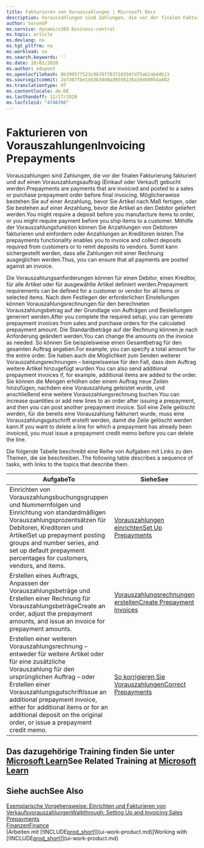 ```yaml
---
title: Fakturieren von Vorauszahlungen | Microsoft Docs
description: Vorauszahlungen sind Zahlungen, die vor der finalen Fakturierung fakturiert und auf einen Vorauszahlungsauftrag (Einkauf oder Verkauf) gebucht werden. Möglicherweise bestehen Sie auf einer Anzahlung, bevor Sie Artikel nach Maß fertigen, oder Sie bestehen auf einer Anzahlung, bevor die Artikel an den Debitor geliefert werden. Mithilfe der Vorauszahlungsfunktion können Sie Anzahlungen von Debitoren fakturieren und einfordern oder Anzahlungen an Kreditoren leisten. Somit kann sichergestellt werden, dass alle Zahlungen mit einer Rechnung ausgeglichen werden.
author: SorenGP
ms.service: dynamics365-business-central
ms.topic: article
ms.devlang: na
ms.tgt_pltfrm: na
ms.workload: na
ms.search.keywords: ''
ms.date: 10/01/2020
ms.author: edupont
ms.openlocfilehash: 8b3995ff523c9676f703710356fd75ab2abd4b13
ms.sourcegitcommit: 2e7307fbe1eb3b34d0ad9356226a19409054a402
ms.translationtype: HT
ms.contentlocale: de-DE
ms.lasthandoff: 12/17/2020
ms.locfileid: "4746766"
---
```

# <a name="invoicing-prepayments"></a><span data-ttu-id="45121-106">Fakturieren von Vorauszahlungen</span><span class="sxs-lookup"><span data-stu-id="45121-106">Invoicing Prepayments</span></span>

<span data-ttu-id="45121-107">Vorauszahlungen sind Zahlungen, die vor der finalen Fakturierung fakturiert und auf einen Vorauszahlungsauftrag (Einkauf oder Verkauf) gebucht werden.</span><span class="sxs-lookup"><span data-stu-id="45121-107">Prepayments are payments that are invoiced and posted to a sales or purchase prepayment order before final invoicing.</span></span> <span data-ttu-id="45121-108">Möglicherweise bestehen Sie auf einer Anzahlung, bevor Sie Artikel nach Maß fertigen, oder Sie bestehen auf einer Anzahlung, bevor die Artikel an den Debitor geliefert werden.</span><span class="sxs-lookup"><span data-stu-id="45121-108">You might require a deposit before you manufacture items to order, or you might require payment before you ship items to a customer.</span></span> <span data-ttu-id="45121-109">Mithilfe der Vorauszahlungsfunktion können Sie Anzahlungen von Debitoren fakturieren und einfordern oder Anzahlungen an Kreditoren leisten.</span><span class="sxs-lookup"><span data-stu-id="45121-109">The prepayments functionality enables you to invoice and collect deposits required from customers or to remit deposits to vendors.</span></span> <span data-ttu-id="45121-110">Somit kann sichergestellt werden, dass alle Zahlungen mit einer Rechnung ausgeglichen werden.</span><span class="sxs-lookup"><span data-stu-id="45121-110">Thus, you can ensure that all payments are posted against an invoice.</span></span>  

 <span data-ttu-id="45121-111">Die Vorauszahlungsanforderungen können für einen Debitor, einen Kreditor, für alle Artikel oder für ausgewählte Artikel definiert werden.</span><span class="sxs-lookup"><span data-stu-id="45121-111">Prepayment requirements can be defined for a customer or vendor for all items or selected items.</span></span> <span data-ttu-id="45121-112">Nach dem Festlegen der erforderlichen Einstellungen können Vorauszahlungsrechnungen für den berechneten Vorauszahlungsbetrag auf der Grundlage von Aufträgen und Bestellungen generiert werden.</span><span class="sxs-lookup"><span data-stu-id="45121-112">After you complete the required setup, you can generate prepayment invoices from sales and purchase orders for the calculated prepayment amount.</span></span> <span data-ttu-id="45121-113">Die Standardbeträge auf der Rechnung können je nach Anforderung geändert werden.</span><span class="sxs-lookup"><span data-stu-id="45121-113">You can change the amounts on the invoice as needed.</span></span> <span data-ttu-id="45121-114">So können Sie beispielsweise einen Gesamtbetrag für den gesamten Auftrag angeben.</span><span class="sxs-lookup"><span data-stu-id="45121-114">For example, you can specify a total amount for the entire order.</span></span> <span data-ttu-id="45121-115">Sie haben auch die Möglichkeit zum Senden weiterer Vorauszahlungsrechnungen – beispielsweise für den Fall, dass dem Auftrag weitere Artikel hinzugefügt wurden.</span><span class="sxs-lookup"><span data-stu-id="45121-115">You can also send additional prepayment invoices if, for example, additional items are added to the order.</span></span> <span data-ttu-id="45121-116">Sie können die Mengen erhöhen oder einem Auftrag neue Zeilen hinzufügen, nachdem eine Vorauszahlung geleistet wurde, und anschließend eine weitere Vorauszahlungsrechnung buchen.</span><span class="sxs-lookup"><span data-stu-id="45121-116">You can increase quantities or add new lines to an order after issuing a prepayment, and then you can post another prepayment invoice.</span></span> <span data-ttu-id="45121-117">Soll eine Zeile gelöscht werden, für die bereits eine Vorauszahlung fakturiert wurde, muss eine Vorauszahlungsgutschrift erstellt werden, damit die Zeile gelöscht werden kann.</span><span class="sxs-lookup"><span data-stu-id="45121-117">If you want to delete a line for which a prepayment has already been invoiced, you must issue a prepayment credit memo before you can delete the line.</span></span>  

 <span data-ttu-id="45121-118">Die folgende Tabelle beschreibt eine Reihe von Aufgaben mit Links zu den Themen, die sie beschreiben..</span><span class="sxs-lookup"><span data-stu-id="45121-118">The following table describes a sequence of tasks, with links to the topics that describe them.</span></span>

|<span data-ttu-id="45121-119">**Aufgabe**</span><span class="sxs-lookup"><span data-stu-id="45121-119">**To**</span></span>|<span data-ttu-id="45121-120">**Siehe**</span><span class="sxs-lookup"><span data-stu-id="45121-120">**See**</span></span>|  
|------------|-------------|  
|<span data-ttu-id="45121-121">Einrichten von Vorauszahlungsbuchungsgruppen und Nummernfolgen und Einrichtung von standardmäßigen Vorauszahlungsprozentsätzen für Debitoren, Kreditoren und Artikel</span><span class="sxs-lookup"><span data-stu-id="45121-121">Set up prepayment posting groups and number series, and set up default prepayment percentages for customers, vendors, and items.</span></span>|[<span data-ttu-id="45121-122">Vorauszahlungen einrichten</span><span class="sxs-lookup"><span data-stu-id="45121-122">Set Up Prepayments</span></span>](finance-set-up-prepayments.md)|
|<span data-ttu-id="45121-123">Erstellen eines Auftrags, Anpassen der Vorauszahlungsbeträge und Erstellen einer Rechnung für Vorauszahlungsbeträge</span><span class="sxs-lookup"><span data-stu-id="45121-123">Create an order, adjust the prepayment amounts, and issue an invoice for prepayment amounts.</span></span>|[<span data-ttu-id="45121-124">Vorauszahlungsrechnungen erstellen</span><span class="sxs-lookup"><span data-stu-id="45121-124">Create Prepayment Invoices</span></span>](finance-how-to-create-prepayment-invoices.md)|  
|<span data-ttu-id="45121-125">Erstellen einer weiteren Vorauszahlungsrechnung – entweder für weitere Artikel oder für eine zusätzliche Vorauszahlung für den ursprünglichen Auftrag – oder Erstellen einer Vorauszahlungsgutschrift</span><span class="sxs-lookup"><span data-stu-id="45121-125">Issue an additional prepayment invoice, either for additional items or for an additional deposit on the original order, or issue a prepayment credit memo.</span></span>|[<span data-ttu-id="45121-126">So korrigieren Sie Vorauszahlungen</span><span class="sxs-lookup"><span data-stu-id="45121-126">Correct Prepayments</span></span>](finance-how-to-correct-prepayments.md)|  

## <a name="see-related-training-at-microsoft-learn"></a><span data-ttu-id="45121-127">Das dazugehörige Training finden Sie unter [Microsoft Learn](/learn/modules/prepayment-invoices-dynamics-365-business-central/index)</span><span class="sxs-lookup"><span data-stu-id="45121-127">See Related Training at [Microsoft Learn](/learn/modules/prepayment-invoices-dynamics-365-business-central/index)</span></span>

## <a name="see-also"></a><span data-ttu-id="45121-128">Siehe auch</span><span class="sxs-lookup"><span data-stu-id="45121-128">See Also</span></span>

[<span data-ttu-id="45121-129">Exemplarische Vorgehensweise: Einrichten und Fakturieren von Verkaufsvorauszahlungen</span><span class="sxs-lookup"><span data-stu-id="45121-129">Walkthrough: Setting Up and Invoicing Sales Prepayments</span></span>](walkthrough-setting-up-and-invoicing-sales-prepayments.md)  
[<span data-ttu-id="45121-130">Finanzen</span><span class="sxs-lookup"><span data-stu-id="45121-130">Finance</span></span>](finance.md)  
<span data-ttu-id="45121-131">[Arbeiten mit [!INCLUDE[prod_short](includes/prod_short.md)]](ui-work-product.md)</span><span class="sxs-lookup"><span data-stu-id="45121-131">[Working with [!INCLUDE[prod_short](includes/prod_short.md)]](ui-work-product.md)</span></span>  
